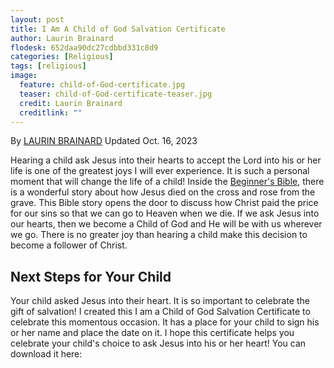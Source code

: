 ```yaml
---
layout: post
title: I Am A Child of God Salvation Certificate
author: Laurin Brainard
flodesk: 652daa90dc27cdbbd331c8d9
categories: [Religious]
tags: [religious]
image:
  feature: child-of-God-certificate.jpg
  teaser: child-of-God-certificate-teaser.jpg
  credit: Laurin Brainard
  creditlink: ""
---
```

By [LAURIN BRAINARD](https://theprimarybrain.com/menu/about/) Updated Oct. 16, 2023

Hearing a child ask Jesus into their hearts to accept the Lord into his or her life is one of the greatest joys I will ever experience. It is such a personal moment that will change the life of a child! Inside the [Beginner's Bible](https://www.amazon.com/gp/product/031075013X/ref=as_li_tl?ie=UTF8&camp=1789&creative=9325&creativeASIN=031075013X&linkCode=as2&tag=theprimarybra-20&linkId=dd6edeaa97a0baf2f410731dd7f7f3ee), there is a wonderful story about how Jesus died on the cross and rose from the grave. This Bible story opens the door to discuss how Christ paid the price for our sins so that we can go to Heaven when we die. If we ask Jesus into our hearts, then we become a Child of God and He will be with us wherever we go. There is no greater joy than hearing a child make this decision to become a follower of Christ. 

## Next Steps for Your Child

Your child asked Jesus into their heart. It is so important to celebrate the gift of salvation! I created this I am a Child of God Salvation Certificate to celebrate this momentous occasion. It has a place for your child to sign his or her name and place the date on it. I hope this certificate helps you celebrate your child's choice to ask Jesus into his or her heart! You can download it here:

<div id="fd-form-652daa90dc27cdbbd331c8d9"></div>
<script>
  window.fd('form', {
    formId: '652daa90dc27cdbbd331c8d9',
    containerEl: '#fd-form-652daa90dc27cdbbd331c8d9'
  });
</script>

